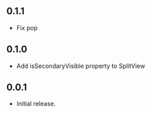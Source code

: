 ## 0.1.1

* Fix pop

## 0.1.0

* Add isSecondaryVisible property to SplitView

## 0.0.1

* Initial release.
